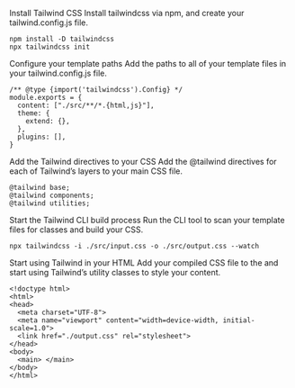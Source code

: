 Install Tailwind CSS
Install tailwindcss via npm, and create your tailwind.config.js file.
```
npm install -D tailwindcss
npx tailwindcss init
```

Configure your template paths
Add the paths to all of your template files in your tailwind.config.js file.
```
/** @type {import('tailwindcss').Config} */
module.exports = {
  content: ["./src/**/*.{html,js}"],
  theme: {
    extend: {},
  },
  plugins: [],
}
```

Add the Tailwind directives to your CSS
Add the @tailwind directives for each of Tailwind’s layers to your main CSS file.
```
@tailwind base;
@tailwind components;
@tailwind utilities;
```

Start the Tailwind CLI build process
Run the CLI tool to scan your template files for classes and build your CSS.
```
npx tailwindcss -i ./src/input.css -o ./src/output.css --watch
```

Start using Tailwind in your HTML
Add your compiled CSS file to the <head> and start using Tailwind’s utility classes to style your content.
```
<!doctype html>
<html>
<head>
  <meta charset="UTF-8">
  <meta name="viewport" content="width=device-width, initial-scale=1.0">
  <link href="./output.css" rel="stylesheet">
</head>
<body>
  <main> </main>
</body>
</html>
```